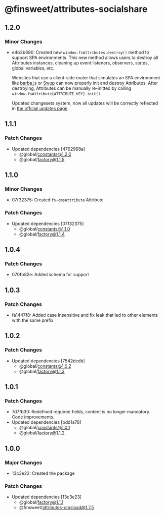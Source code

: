 # @finsweet/attributes-socialshare

## 1.2.0

### Minor Changes

- e4b3b680: Created new `window.fsAttributes.destroy()` method to support SPA environments.
  This new method allows users to destroy all Attributes instances, cleaning up event listeners, observers, states, global variables, etc.

  Websites that use a client-side router that simulates an SPA environment like [barba.js](https://barba.js.org/) or [Swup](https://swup.js.org/) can now properly init and destroy Attributes.
  After destroying, Attributes can be manually re-initted by calling `window.fsAttribute[ATTRIBUTE_KEY].init()`.

  Updated changesets system, now all updates will be correctly reflected in [the official updates page](https://www.finsweet.com/attributes/updates).

## 1.1.1

### Patch Changes

- Updated dependencies [4792998a]
  - @global/constants@1.2.0
  - @global/factory@1.1.5

## 1.1.0

### Minor Changes

- 07f32375: Created `fs-cmsattribute` Attribute

### Patch Changes

- Updated dependencies [07f32375]
  - @global/constants@1.1.0
  - @global/factory@1.1.4

## 1.0.4

### Patch Changes

- 070fb82e: Added schema for support

## 1.0.3

### Patch Changes

- fa1447f8: Added case Insensitive and fix leak that led to other elements with the same prefix

## 1.0.2

### Patch Changes

- Updated dependencies [7542dcdb]
  - @global/constants@1.0.2
  - @global/factory@1.1.3

## 1.0.1

### Patch Changes

- 7d7fb30: Redefined required fields, content is no longer mandatory. Code improvements.
- Updated dependencies [bdd1a78]
  - @global/constants@1.0.1
  - @global/factory@1.1.2

## 1.0.0

### Major Changes

- 13c3e23: Created the package

### Patch Changes

- Updated dependencies [13c3e23]
  - @global/factory@1.1.1
  - @finsweet/attributes-cmsload@1.7.5
